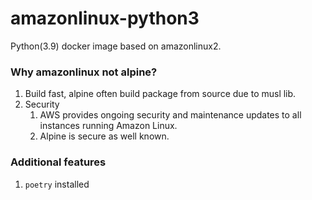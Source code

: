 # amazonlinux-python3 
Python(3.9) docker image based on amazonlinux2.

### Why amazonlinux not alpine?
1. Build fast, alpine often build package from source due to musl lib.
2. Security
   1. AWS provides ongoing security and maintenance updates to all instances running Amazon Linux.
   2. Alpine is secure as well known.

### Additional features
1. `poetry` installed